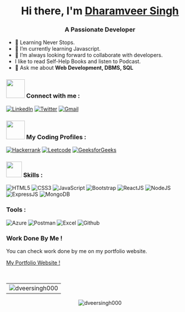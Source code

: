 <h1 align="center">Hi there, I'm <a href="https://dveersingh000.github.io/My-Portfolio/" target="_blank"> Dharamveer Singh </a></h1>
<h3 align="center">A Passionate Developer</h3>


- 🚀 Learning Never Stops.
- 🌱 I’m currently learning Javascript.
- 👯 I’m always looking forward to collaborate with developers.
- I like to read Self-Help Books and listen to Podcast.
- 💬 Ask me about **Web Development, DBMS, SQL** 

<h3 align="left"><img src="https://media.giphy.com/media/KcnlGHBpnKnjZIuCMv/giphy.gif" width="50px"> Connect with me :</h3>
<div align="left">
  <a href="https://www.linkedin.com/in/dharamveer-singh-8585a72b3/"target="_blank"><img alt="LinkedIn" src="https://img.shields.io/badge/linkedin-%230077B5.svg?style=for-the-badge&logo=linkedin&logoColor=white"/></a>
  <a href="https://twitter.com/Dharamv1997"target="_blank"><img alt="Twitter" src="https://img.shields.io/badge/Twitter-%231DA1F2.svg?style=for-the-badge&logo=Twitter&logoColor=white"/></a>
  <a href="mailto:dveersingh000@gmail.com"><img alt="Gmail" src="https://img.shields.io/badge/Gmail-D14836?style=for-the-badge&logo=gmail&logoColor=white"/></a>
 </div>

  
 <h3 align="left"><img src="https://media.giphy.com/media/MIGbtLZoVjbl0bYbAd/giphy.gif" width="50px"> My Coding Profiles :</h3> 
   <a href="https://www.hackerrank.com/profile/dveersingh000"><img alt="Hackerrank" src="https://img.shields.io/badge/-Hackerrank-2EC866?style=for-the-badge&logo=HackerRank&logoColor=white"/></a>
  <a href="https://leetcode.com/dveersingh000/"><img alt="Leetcode" src="https://img.shields.io/badge/LeetCode-000000?style=for-the-badge&logo=LeetCode&logoColor=#d16c06"/></a>
  <a href="https://auth.geeksforgeeks.org/user/dveersingh000/"><img alt="GeeksforGeeks" src="https://img.shields.io/badge/-GeeksforGeeks-000000?style=for-the-badge&logo=GeeksforGeeks&logoColor=white"/></a>


<h3 align="left"><img src="https://media.giphy.com/media/QssGEmpkyEOhBCb7e1/giphy.gif" width="42px"> Skills :</h3>
<div align="left">
<img alt="HTML5" src="https://img.shields.io/badge/html5-%23E34F26.svg?style=for-the-badge&logo=html5&logoColor=white"/>
<img alt="CSS3" src="https://img.shields.io/badge/css3-%231572B6.svg?style=for-the-badge&logo=css3&logoColor=white"/> 
<img alt="JavaScript" src="https://img.shields.io/badge/javascript-%23323330.svg?style=for-the-badge&logo=javascript&logoColor=%23F7DF1E"/>
<img alt="Bootstrap" src="https://img.shields.io/badge/tailwindcss-%2338B2AC.svg?style=for-the-badge&logo=tailwind-css&logoColor=white"/>
<img alt="ReactJS" src="https://img.shields.io/badge/react-%2320232a.svg?style=for-the-badge&logo=react&logoColor=%2361DAFB"/>
<img alt="NodeJS" src="https://img.shields.io/badge/node.js-6DA55F?style=for-the-badge&logo=node.js&logoColor=white"/>
<img alt="ExpressJS" src="https://img.shields.io/badge/express.js-%23404d59.svg?style=for-the-badge&logo=express&logoColor=%2361DAFB"/>
<img alt="MongoDB" src="https://img.shields.io/badge/MongoDB-%234ea94b.svg?style=for-the-badge&logo=mongodb&logoColor=white"/>
</div>

<h3 align="left">Tools :</h3>
<div align="left"> 
<img alt="Azure" src="https://img.shields.io/badge/azure-%230072C6.svg?style=for-the-badge&logo=microsoftazure&logoColor=white"/>
<img alt="Postman" src="https://img.shields.io/badge/Postman-FF6C37?style=for-the-badge&logo=postman&logoColor=white"/>
<img alt="Excel" src="https://img.shields.io/badge/Microsoft_Excel-217346?style=for-the-badge&logo=microsoft-excel&logoColor=white"/>
<img alt="Github" src="https://img.shields.io/badge/github-%23121011.svg?style=for-the-badge&logo=github&logoColor=white"/>
</div>



### Work Done By Me !

You can check work done by me on my portfolio website.

[My Portfolio Website !](https://auth.geeksforgeeks.org/user/dveersingh000)


<br/>

<table>
  <tr>
    <td><img src="https://github-readme-stats.vercel.app/api/top-langs?username=dveersingh000&show_icons=true&theme=dark&locale=en&layout=compact" alt="dveersingh000" /></td>
  </tr>
</table>

<div align="center">
<p><img align="center" src="https://github-readme-streak-stats.herokuapp.com/?user=dveersingh000&theme=dark" alt="dveersingh000" /></p>
  </div>
